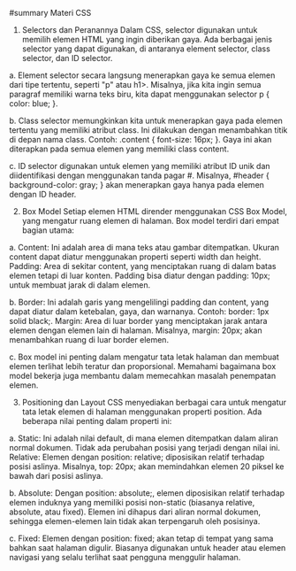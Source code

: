 #summary Materi CSS

1. Selectors dan Peranannya
Dalam CSS, selector digunakan untuk memilih elemen HTML yang ingin diberikan gaya. Ada berbagai jenis selector yang dapat digunakan, di antaranya element selector, class selector, dan ID selector.

a. Element selector secara langsung menerapkan gaya ke semua elemen dari tipe tertentu, seperti "p" atau h1>. Misalnya, jika kita ingin semua   paragraf memiliki warna teks biru, kita dapat menggunakan selector p { color: blue; }.

b. Class selector memungkinkan kita untuk menerapkan gaya pada elemen tertentu yang memiliki atribut class. Ini dilakukan dengan menambahkan titik di depan nama class. Contoh: .content { font-size: 16px; }. Gaya ini akan diterapkan pada semua elemen yang memiliki class content.

c. ID selector digunakan untuk elemen yang memiliki atribut ID unik dan diidentifikasi dengan menggunakan tanda pagar #. Misalnya, #header { background-color: gray; } akan menerapkan gaya hanya pada elemen dengan ID header.

2. Box Model
Setiap elemen HTML dirender menggunakan CSS Box Model, yang mengatur ruang elemen di halaman. Box model terdiri dari empat bagian utama:

a. Content: Ini adalah area di mana teks atau gambar ditempatkan. Ukuran content dapat diatur menggunakan properti seperti width dan height.
Padding: Area di sekitar content, yang menciptakan ruang di dalam batas elemen tetapi di luar konten. Padding bisa diatur dengan padding: 10px; untuk membuat jarak di dalam elemen.

b. Border: Ini adalah garis yang mengelilingi padding dan content, yang dapat diatur dalam ketebalan, gaya, dan warnanya. Contoh: border: 1px solid black;.
Margin: Area di luar border yang menciptakan jarak antara elemen dengan elemen lain di halaman. Misalnya, margin: 20px; akan menambahkan ruang di luar border elemen.

c. Box model ini penting dalam mengatur tata letak halaman dan membuat elemen terlihat lebih teratur dan proporsional. Memahami bagaimana box model bekerja juga membantu dalam memecahkan masalah penempatan elemen.

3. Positioning dan Layout
CSS menyediakan berbagai cara untuk mengatur tata letak elemen di halaman menggunakan properti position. Ada beberapa nilai penting dalam properti ini:

a. Static: Ini adalah nilai default, di mana elemen ditempatkan dalam aliran normal dokumen. Tidak ada perubahan posisi yang terjadi dengan nilai ini.
Relative: Elemen dengan position: relative; diposisikan relatif terhadap posisi aslinya. Misalnya, top: 20px; akan memindahkan elemen 20 piksel ke bawah dari posisi aslinya.

b. Absolute: Dengan position: absolute;, elemen diposisikan relatif terhadap elemen induknya yang memiliki posisi non-static (biasanya relative, absolute, atau fixed). Elemen ini dihapus dari aliran normal dokumen, sehingga elemen-elemen lain tidak akan terpengaruh oleh posisinya.

c. Fixed: Elemen dengan position: fixed; akan tetap di tempat yang sama bahkan saat halaman digulir. Biasanya digunakan untuk header atau elemen navigasi yang selalu terlihat saat pengguna menggulir halaman.